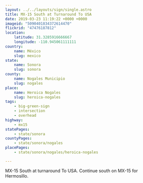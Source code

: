```yaml
---
layout: ../../layouts/sign/single.astro
title: MX-15 South at Turnaround To USA
date: 2019-03-23 11:19:22 +0000 +0000
imageid: "5090401834372614470"
flickrid: "47476187812"
location:
    latitude: 31.3285916666667
    longitude: -110.945061111111
country:
    name: México
    slug: mexico
state:
    name: Sonora
    slug: sonora
county:
    name: Nogales Municipio
    slug: nogales
place:
    name: Heroica Nogales
    slug: heroica-nogales
tags:
    - big-green-sign
    - intersection
    - overhead
highway:
    - mx15
statePages:
    - state/sonora
countyPages:
    - state/sonora/nogales
placePages:
    - state/sonora/nogales/heroica-nogales

---
```

MX-15 South at turnaround To USA.  Continue south on MX-15 for Hermosillo.